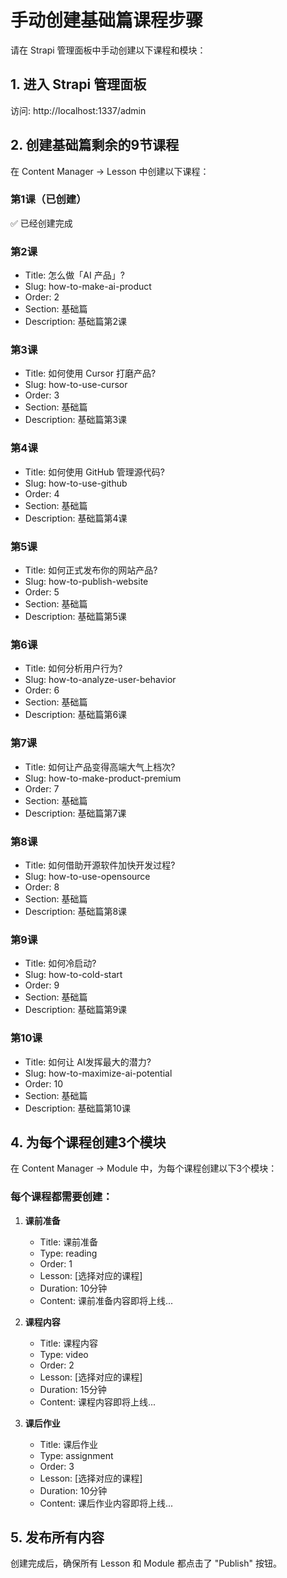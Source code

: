 # 手动创建基础篇课程步骤

请在 Strapi 管理面板中手动创建以下课程和模块：

## 1. 进入 Strapi 管理面板
访问: http://localhost:1337/admin

## 2. 创建基础篇剩余的9节课程

在 Content Manager → Lesson 中创建以下课程：

### 第1课（已创建）
✅ 已经创建完成

### 第2课
- Title: 怎么做「AI 产品」?
- Slug: how-to-make-ai-product
- Order: 2
- Section: 基础篇
- Description: 基础篇第2课

### 第3课
- Title: 如何使用 Cursor 打磨产品?
- Slug: how-to-use-cursor
- Order: 3
- Section: 基础篇
- Description: 基础篇第3课

### 第4课
- Title: 如何使用 GitHub 管理源代码?
- Slug: how-to-use-github
- Order: 4
- Section: 基础篇
- Description: 基础篇第4课

### 第5课
- Title: 如何正式发布你的网站产品?
- Slug: how-to-publish-website
- Order: 5
- Section: 基础篇
- Description: 基础篇第5课

### 第6课
- Title: 如何分析用户行为?
- Slug: how-to-analyze-user-behavior
- Order: 6
- Section: 基础篇
- Description: 基础篇第6课

### 第7课
- Title: 如何让产品变得高端大气上档次?
- Slug: how-to-make-product-premium
- Order: 7
- Section: 基础篇
- Description: 基础篇第7课

### 第8课
- Title: 如何借助开源软件加快开发过程?
- Slug: how-to-use-opensource
- Order: 8
- Section: 基础篇
- Description: 基础篇第8课

### 第9课
- Title: 如何冷启动?
- Slug: how-to-cold-start
- Order: 9
- Section: 基础篇
- Description: 基础篇第9课

### 第10课
- Title: 如何让 AI发挥最大的潜力?
- Slug: how-to-maximize-ai-potential
- Order: 10
- Section: 基础篇
- Description: 基础篇第10课

## 4. 为每个课程创建3个模块

在 Content Manager → Module 中，为每个课程创建以下3个模块：

### 每个课程都需要创建：
1. **课前准备**
   - Title: 课前准备
   - Type: reading
   - Order: 1
   - Lesson: [选择对应的课程]
   - Duration: 10分钟
   - Content: 课前准备内容即将上线...

2. **课程内容**
   - Title: 课程内容
   - Type: video
   - Order: 2
   - Lesson: [选择对应的课程]
   - Duration: 15分钟
   - Content: 课程内容即将上线...

3. **课后作业**
   - Title: 课后作业
   - Type: assignment
   - Order: 3
   - Lesson: [选择对应的课程]
   - Duration: 10分钟
   - Content: 课后作业内容即将上线...

## 5. 发布所有内容
创建完成后，确保所有 Lesson 和 Module 都点击了 "Publish" 按钮。